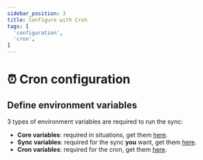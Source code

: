 ```yaml
---
sidebar_position: 3
title: Configure with Cron
tags: [
  'configuration',
  'cron',
]
---
```


# ⏰ Cron configuration

## Define environment variables
3 types of environment variables are required to run the sync:
- **Core variables**: required in situations, get them [here](/docs/resources/environment-variables#core-variables).
- **Sync variables**: required for the sync **you** want, get them [here](/docs/resources/environment-variables#synchronization-).
- **Cron variables**: required for the cron, get them [here](/docs/resources/environment-variables#configuration-with-cron-).
